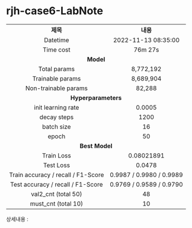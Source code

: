 <h1 id="title">rjh-case6-LabNote</h1>
<table style="border: 2px; text-align:center;">
<tr style="font-weight: bold;, font-size: 30px;">
<td> 제목 </td>
<td> 내용 </td>
</tr>
<tr>
<td> Datetime </td>
<td id="date">2022-11-13 08:35:00</td>
</tr>
<tr>
<td> Time cost </td>
<td id="time-cost">76m 27s</td>
</tr>
<tr>
<td colspan="2" style="font-weight: bold;, font-size: 30px;"> Model </td>
</tr>
<tr>
<td> Total params </td>
<td id="total-params">8,772,192</td>
</tr>
<tr>
<td> Trainable params </td>
<td id="trainable-params">8,689,904</td>
</tr>
<tr>
<td> Non-trainable params </td>
<td id="non-trainable-params">82,288</td>
</tr>
<tr>
<td colspan="2" style="font-weight: bold;, font-size: 30px;"> Hyperparameters </td>
</tr>
<tr>
<td> init learning rate </td>
<td id="init-lr">0.0005</td>
</tr>
<tr>
<td> decay steps </td>
<td id="decay-steps">1200</td>
</tr>
<tr>
<td> batch size </td>
<td id="batch-size">16</td>
</tr>
<tr>
<td> epoch </td>
<td id="epoch">50</td>
<tr>
<td colspan="2" style="font-weight: bold;, font-size: 30px;"> Best Model </td>
</tr>
<tr>
<td> Train Loss </td>
<td id="train-loss">0.08021891</td>
</tr>
<tr>
<td> Test Loss </td>
<td id="test-loss">0.0478</td>
</tr>
<tr>
<td> Train accuracy / recall / F1-Score </td>
<td id="train-score">0.9987 / 0.9980 / 0.9989</td>
</tr>
<tr>
<td> Test accuracy / recall / F1-Score </td>
<td id="test-score">0.9769 / 0.9589 / 0.9790</td>
</tr>
<tr>
<td> val2_cnt (total 50) </td>
<td id="val2-cnt">48</td>
</tr>
<tr>
<td> must_cnt (total 10) </td>
<td id="must-cnt">10</td>
</tr>
</tr></table>
<p>상세내용 : </p>